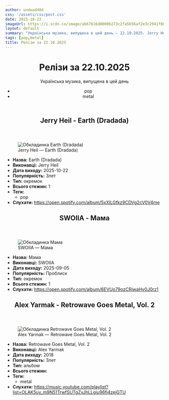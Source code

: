 ```yaml
---
author: undead404
css: '/assets/css/post.css'
date: 2025-10-22
imageUrl: https://i.scdn.co/image/ab67616d0000b273c2fa5b56af2e3c2941f88e46
layout: default
summary: "Українська музика, випущена в цей день – 22.10.2025. Jerry Heil, SWOIIA, Alex Yarmak та інші"
tags: [pop,metal]
title: Релізи за 22.10.2025
---
```


<main class="main-content">
  <header>
    <h1>Релізи за <time datetime="2025-10-22">22.10.2025</time></h1>
    <p class="summary">Українська музика, випущена в цей день</p>
      <ul class="tags">
          <li>pop</li>
          <li>metal</li>
      </ul>
  </header>
  <section class="releases">
    <article class="release">
      <header>
        <h2>
          Jerry Heil - Earth (Dradada)
        </h2>
      </header>
      <figure>
        <img src="https://i.scdn.co/image/ab67616d0000b273c2fa5b56af2e3c2941f88e46" alt="Обкладинка Earth (Dradada)">
        <figcaption>Jerry Heil — Earth (Dradada)</figcaption>
      </figure>
      <ul>
        <li><strong>Назва:</strong> Earth (Dradada)</li>
        <li><strong>Виконавці:</strong> Jerry Heil</li>
        <li><strong>Дата виходу:</strong> 2025-10-22</li>
        <li><strong>Популярність:</strong> Злет</li>
        <li><strong>Тип:</strong> окремок</li>
        <li><strong>Всього стежин:</strong> 1</li>
            <li><strong>Теги:</strong>
            <ul class="tags">
                <li class="tag">pop</li>
            </ul>
            </li>
        <li><strong>Слухати:</strong> <a href="https://open.spotify.com/album/5xXILGfkz9CDVg2cV0V4me" target="_blank">https:&#x2F;&#x2F;open.spotify.com&#x2F;album&#x2F;5xXILGfkz9CDVg2cV0V4me</a></li>
      </ul>
    </article>
    <article class="release">
      <header>
        <h2>
          SWOIIA - Мама
        </h2>
      </header>
      <figure>
        <img src="https://i.scdn.co/image/ab67616d0000b273307474fde9663a345e44c48c" alt="Обкладинка Мама">
        <figcaption>SWOIIA — Мама</figcaption>
      </figure>
      <ul>
        <li><strong>Назва:</strong> Мама</li>
        <li><strong>Виконавці:</strong> SWOIIA</li>
        <li><strong>Дата виходу:</strong> 2025-09-05</li>
        <li><strong>Популярність:</strong> Проблиск</li>
        <li><strong>Тип:</strong> окремок</li>
        <li><strong>Всього стежин:</strong> 1</li>
        <li><strong>Слухати:</strong> <a href="https://open.spotify.com/album/6EVUo79ozCRjwaHv0J0rz1" target="_blank">https:&#x2F;&#x2F;open.spotify.com&#x2F;album&#x2F;6EVUo79ozCRjwaHv0J0rz1</a></li>
      </ul>
    </article>
    <article class="release">
      <header>
        <h2>
          Alex Yarmak - Retrowave Goes Metal, Vol. 2
        </h2>
      </header>
      <figure>
        <img src="https://lh3.googleusercontent.com/Qpxa0JVXIO3_iglenF_pd-4zv1OSh1mPLblRM8U4ANMjeREBBgZs0Gb67Cjm9GspOCZ2qtFAOcOb7SQ=w544-h544-l90-rj" alt="Обкладинка Retrowave Goes Metal, Vol. 2">
        <figcaption>Alex Yarmak — Retrowave Goes Metal, Vol. 2</figcaption>
      </figure>
      <ul>
        <li><strong>Назва:</strong> Retrowave Goes Metal, Vol. 2</li>
        <li><strong>Виконавці:</strong> Alex Yarmak</li>
        <li><strong>Дата виходу:</strong> 2018</li>
        <li><strong>Популярність:</strong> Злет</li>
        <li><strong>Тип:</strong> альбом</li>
        <li><strong>Всього стежин:</strong> </li>
            <li><strong>Теги:</strong>
            <ul class="tags">
                <li class="tag">metal</li>
            </ul>
            </li>
        <li><strong>Слухати:</strong> <a href="https://music.youtube.com/playlist?list=OLAK5uy_m9N51TrwfSUTgZvJhLLgiu96fj4zejGTU" target="_blank">https:&#x2F;&#x2F;music.youtube.com&#x2F;playlist?list&#x3D;OLAK5uy_m9N51TrwfSUTgZvJhLLgiu96fj4zejGTU</a></li>
      </ul>
    </article>
  </section>
</main>